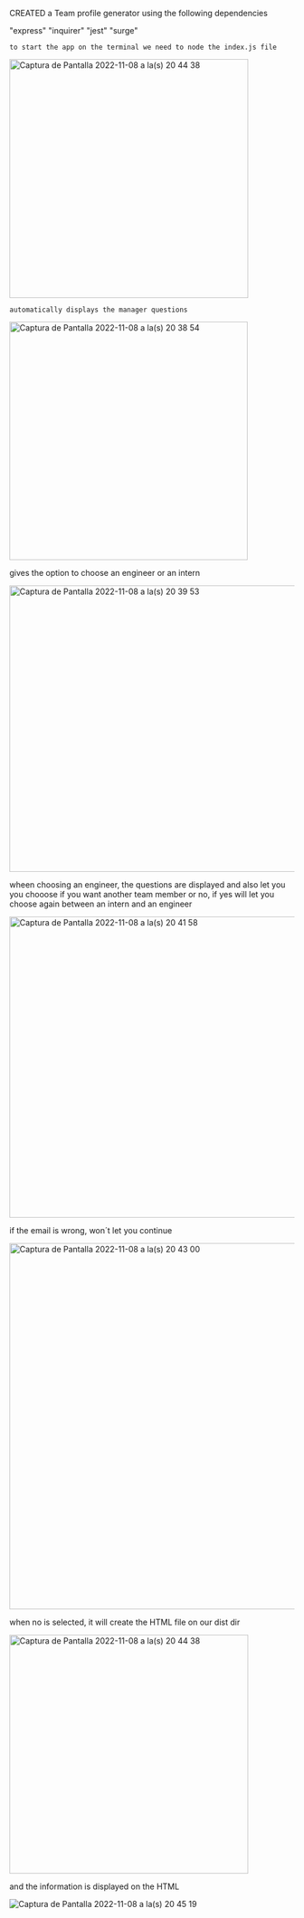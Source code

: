 CREATED a Team profile generator using  the following dependencies 

  "express"
    "inquirer"
    "jest"
    "surge"

    to start the app on the terminal we need to node the index.js file

  <img width="422" alt="Captura de Pantalla 2022-11-08 a la(s) 20 44 38" src="https://user-images.githubusercontent.com/104468646/200724892-15438b1d-c91e-445e-aabf-ce017217d284.png">

    
    automatically displays the manager questions 
    
<img width="421" alt="Captura de Pantalla 2022-11-08 a la(s) 20 38 54" src="https://user-images.githubusercontent.com/104468646/200723815-d277fef1-a5f1-48e1-9a86-cf1d931b2b40.png">

gives the option to choose an engineer or an intern 

<img width="506" alt="Captura de Pantalla 2022-11-08 a la(s) 20 39 53" src="https://user-images.githubusercontent.com/104468646/200723934-7d16e109-e324-410c-b7e0-5dd6063d5238.png">

wheen choosing an engineer, the questions are displayed and also let you you chooose if you want another team member or no, if yes will let you choose again between an intern and an engineer 

<img width="532" alt="Captura de Pantalla 2022-11-08 a la(s) 20 41 58" src="https://user-images.githubusercontent.com/104468646/200724200-96f0ffef-0163-41a1-9438-b9fe8c87576c.png">

if the email is wrong, won´t let you continue

<img width="647" alt="Captura de Pantalla 2022-11-08 a la(s) 20 43 00" src="https://user-images.githubusercontent.com/104468646/200724416-cd5a172d-cbbe-49f3-a75d-7ecc35722216.png">

when no is selected, it will create the HTML file on our dist dir

<img width="422" alt="Captura de Pantalla 2022-11-08 a la(s) 20 44 38" src="https://user-images.githubusercontent.com/104468646/200724607-4103be5b-1ed2-47d7-b464-92bf010f88c2.png">

and the information is displayed on the HTML 

![Captura de Pantalla 2022-11-08 a la(s) 20 45 19](https://user-images.githubusercontent.com/104468646/200724761-b01a051b-9248-4143-b786-a05b431b7d3c.png)




